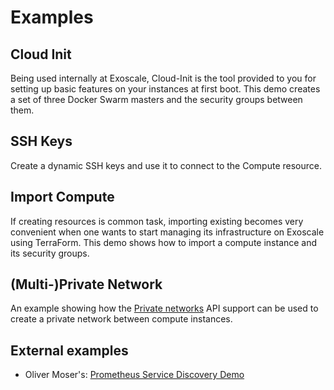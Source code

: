 # Examples

## Cloud Init

Being used internally at Exoscale, Cloud-Init is the tool provided to you for
setting up basic features on your instances at first boot. This demo creates
a set of three Docker Swarm masters and the security groups between them.

## SSH Keys

Create a dynamic SSH keys and use it to connect to the Compute resource.

## Import Compute

If creating resources is common task, importing existing becomes very
convenient when one wants to start managing its infrastructure on Exoscale
using TerraForm. This demo shows how to import a compute instance and its
security groups.

## (Multi-)Private Network

An example showing how the [Private networks](https://www.exoscale.com/syslog/2018/01/17/introducing-multiple-private-networks/)
API support can be used to create a private network between compute instances.

## External examples

- Oliver Moser's: [Prometheus Service Discovery Demo](https://github.com/olmoser/infracoders-reloaded)
